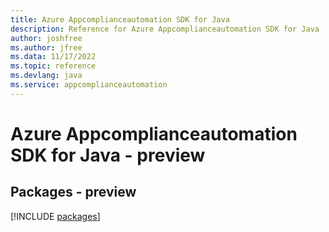 ```yaml
---
title: Azure Appcomplianceautomation SDK for Java
description: Reference for Azure Appcomplianceautomation SDK for Java
author: joshfree
ms.author: jfree
ms.data: 11/17/2022
ms.topic: reference
ms.devlang: java
ms.service: appcomplianceautomation
---
```

# Azure Appcomplianceautomation SDK for Java - preview
## Packages - preview
[!INCLUDE [packages](appcomplianceautomation-index.md)]
